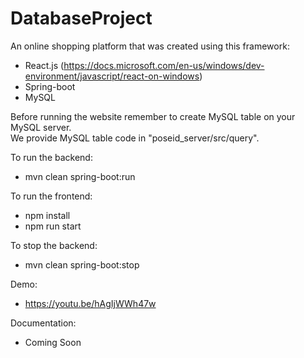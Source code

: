 # DatabaseProject

An online shopping platform that was created using this framework:
- React.js
(https://docs.microsoft.com/en-us/windows/dev-environment/javascript/react-on-windows)
- Spring-boot
- MySQL

Before running the website remember to create MySQL table on your MySQL server.\
We provide MySQL table code in "poseid_server/src/query".

To run the backend:
- mvn clean spring-boot:run

To run the frontend:
- npm install
- npm run start

To stop the backend:
- mvn clean spring-boot:stop

Demo:
- https://youtu.be/hAgIjWWh47w

Documentation:
- Coming Soon


